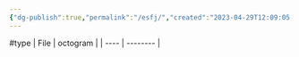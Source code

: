 ```yaml
---
{"dg-publish":true,"permalink":"/esfj/","created":"2023-04-29T12:09:05.637+02:00","updated":"2023-04-29T12:09:12.940+02:00"}
---
```


#type
| File | octogram |
| ---- | -------- |


<script src="https://utteranc.es/client.js"  
        repo="Heart4sides/Comment_Section"
        issue-term="pathname"
        theme="github-dark-orange"
        crossorigin="anonymous"
        async> 
</script>